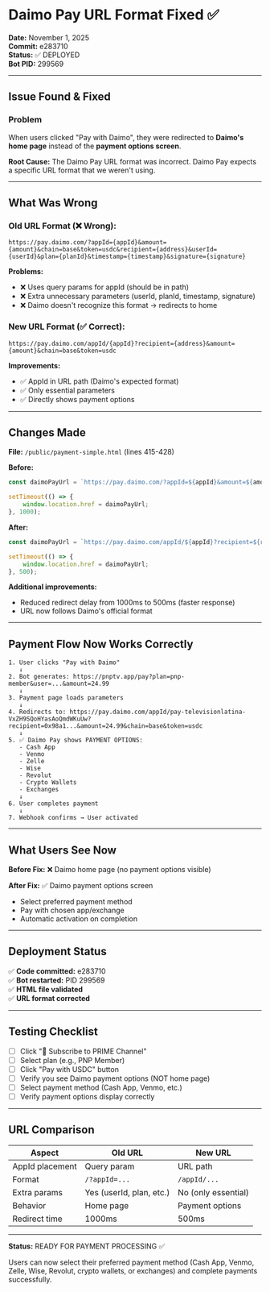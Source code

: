 # Daimo Pay URL Format Fixed ✅

**Date:** November 1, 2025  
**Commit:** e283710  
**Status:** ✅ DEPLOYED  
**Bot PID:** 299569  

---

## Issue Found & Fixed

### Problem
When users clicked "Pay with Daimo", they were redirected to **Daimo's home page** instead of the **payment options screen**.

**Root Cause:** The Daimo Pay URL format was incorrect. Daimo Pay expects a specific URL format that we weren't using.

---

## What Was Wrong

### Old URL Format (❌ Wrong):
```
https://pay.daimo.com/?appId={appId}&amount={amount}&chain=base&token=usdc&recipient={address}&userId={userId}&plan={planId}&timestamp={timestamp}&signature={signature}
```

**Problems:**
- ❌ Uses query params for appId (should be in path)
- ❌ Extra unnecessary parameters (userId, planId, timestamp, signature)
- ❌ Daimo doesn't recognize this format → redirects to home

### New URL Format (✅ Correct):
```
https://pay.daimo.com/appId/{appId}?recipient={address}&amount={amount}&chain=base&token=usdc
```

**Improvements:**
- ✅ AppId in URL path (Daimo's expected format)
- ✅ Only essential parameters
- ✅ Directly shows payment options

---

## Changes Made

**File:** `/public/payment-simple.html` (lines 415-428)

**Before:**
```javascript
const daimoPayUrl = `https://pay.daimo.com/?appId=${appId}&amount=${amount}&chain=base&token=usdc&recipient=${recipientAddress}&userId=${userId}&plan=${planId}&timestamp=${timestamp}&signature=${signature}`;

setTimeout(() => {
    window.location.href = daimoPayUrl;
}, 1000);
```

**After:**
```javascript
const daimoPayUrl = `https://pay.daimo.com/appId/${appId}?recipient=${recipientAddress}&amount=${amount}&chain=base&token=usdc`;

setTimeout(() => {
    window.location.href = daimoPayUrl;
}, 500);
```

**Additional improvements:**
- Reduced redirect delay from 1000ms to 500ms (faster response)
- URL now follows Daimo's official format

---

## Payment Flow Now Works Correctly

```
1. User clicks "Pay with Daimo"
   ↓
2. Bot generates: https://pnptv.app/pay?plan=pnp-member&user=...&amount=24.99
   ↓
3. Payment page loads parameters
   ↓
4. Redirects to: https://pay.daimo.com/appId/pay-televisionlatina-VxZH9SQoHYasAoQmdWKuUw?recipient=0x98a1...&amount=24.99&chain=base&token=usdc
   ↓
5. ✅ Daimo Pay shows PAYMENT OPTIONS:
   - Cash App
   - Venmo
   - Zelle
   - Wise
   - Revolut
   - Crypto Wallets
   - Exchanges
   ↓
6. User completes payment
   ↓
7. Webhook confirms → User activated
```

---

## What Users See Now

**Before Fix:** ❌ Daimo home page (no payment options visible)

**After Fix:** ✅ Daimo payment options screen
- Select preferred payment method
- Pay with chosen app/exchange
- Automatic activation on completion

---

## Deployment Status

✅ **Code committed:** e283710  
✅ **Bot restarted:** PID 299569  
✅ **HTML file validated**  
✅ **URL format corrected**  

---

## Testing Checklist

- [ ] Click "💎 Subscribe to PRIME Channel"
- [ ] Select plan (e.g., PNP Member)
- [ ] Click "Pay with USDC" button
- [ ] Verify you see Daimo payment options (NOT home page)
- [ ] Select payment method (Cash App, Venmo, etc.)
- [ ] Verify payment options display correctly

---

## URL Comparison

| Aspect | Old URL | New URL |
|--------|---------|---------|
| AppId placement | Query param | URL path |
| Format | `/?appId=...` | `/appId/...` |
| Extra params | Yes (userId, plan, etc.) | No (only essential) |
| Behavior | Home page | Payment options |
| Redirect time | 1000ms | 500ms |

---

**Status:** READY FOR PAYMENT PROCESSING ✅

Users can now select their preferred payment method (Cash App, Venmo, Zelle, Wise, Revolut, crypto wallets, or exchanges) and complete payments successfully.
